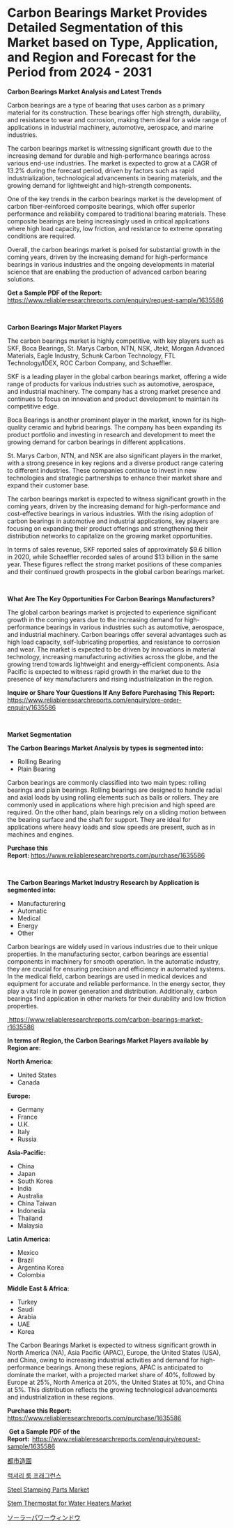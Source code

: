 <p><h1>Carbon Bearings Market Provides Detailed Segmentation of this Market based on Type, Application, and Region and Forecast for the Period from 2024 - 2031</h1></p><p><strong>Carbon Bearings Market Analysis and Latest Trends</strong></p>
<p><p>Carbon bearings are a type of bearing that uses carbon as a primary material for its construction. These bearings offer high strength, durability, and resistance to wear and corrosion, making them ideal for a wide range of applications in industrial machinery, automotive, aerospace, and marine industries.</p><p>The carbon bearings market is witnessing significant growth due to the increasing demand for durable and high-performance bearings across various end-use industries. The market is expected to grow at a CAGR of 13.2% during the forecast period, driven by factors such as rapid industrialization, technological advancements in bearing materials, and the growing demand for lightweight and high-strength components.</p><p>One of the key trends in the carbon bearings market is the development of carbon fiber-reinforced composite bearings, which offer superior performance and reliability compared to traditional bearing materials. These composite bearings are being increasingly used in critical applications where high load capacity, low friction, and resistance to extreme operating conditions are required.</p><p>Overall, the carbon bearings market is poised for substantial growth in the coming years, driven by the increasing demand for high-performance bearings in various industries and the ongoing developments in material science that are enabling the production of advanced carbon bearing solutions.</p></p>
<p><strong>Get a Sample PDF of the Report:&nbsp;</strong> <a href="https://www.reliableresearchreports.com/enquiry/request-sample/1635586">https://www.reliableresearchreports.com/enquiry/request-sample/1635586</a></p>
<p>&nbsp;</p>
<p><strong>Carbon Bearings Major Market Players</strong></p>
<p><p>The carbon bearings market is highly competitive, with key players such as SKF, Boca Bearings, St. Marys Carbon, NTN, NSK, Jtekt, Morgan Advanced Materials, Eagle Industry, Schunk Carbon Technology, FTL Technology/IDEX, ROC Carbon Company, and Schaeffler. </p><p>SKF is a leading player in the global carbon bearings market, offering a wide range of products for various industries such as automotive, aerospace, and industrial machinery. The company has a strong market presence and continues to focus on innovation and product development to maintain its competitive edge. </p><p>Boca Bearings is another prominent player in the market, known for its high-quality ceramic and hybrid bearings. The company has been expanding its product portfolio and investing in research and development to meet the growing demand for carbon bearings in different applications.</p><p>St. Marys Carbon, NTN, and NSK are also significant players in the market, with a strong presence in key regions and a diverse product range catering to different industries. These companies continue to invest in new technologies and strategic partnerships to enhance their market share and expand their customer base.</p><p>The carbon bearings market is expected to witness significant growth in the coming years, driven by the increasing demand for high-performance and cost-effective bearings in various industries. With the rising adoption of carbon bearings in automotive and industrial applications, key players are focusing on expanding their product offerings and strengthening their distribution networks to capitalize on the growing market opportunities.</p><p>In terms of sales revenue, SKF reported sales of approximately $9.6 billion in 2020, while Schaeffler recorded sales of around $13 billion in the same year. These figures reflect the strong market positions of these companies and their continued growth prospects in the global carbon bearings market.</p></p>
<p>&nbsp;</p>
<p><strong>What Are The Key Opportunities For Carbon Bearings Manufacturers?</strong></p>
<p><p>The global carbon bearings market is projected to experience significant growth in the coming years due to the increasing demand for high-performance bearings in various industries such as automotive, aerospace, and industrial machinery. Carbon bearings offer several advantages such as high load capacity, self-lubricating properties, and resistance to corrosion and wear. The market is expected to be driven by innovations in material technology, increasing manufacturing activities across the globe, and the growing trend towards lightweight and energy-efficient components. Asia Pacific is expected to witness rapid growth in the market due to the presence of key manufacturers and rising industrialization in the region.</p></p>
<p><strong>Inquire or Share Your Questions If Any Before Purchasing This Report:</strong> <a href="https://www.reliableresearchreports.com/enquiry/pre-order-enquiry/1635586">https://www.reliableresearchreports.com/enquiry/pre-order-enquiry/1635586</a></p>
<p>&nbsp;</p>
<p><strong>Market Segmentation</strong></p>
<p><strong>The Carbon Bearings Market Analysis by types is segmented into:</strong></p>
<p><ul><li>Rolling Bearing</li><li>Plain Bearing</li></ul></p>
<p><p>Carbon bearings are commonly classified into two main types: rolling bearings and plain bearings. Rolling bearings are designed to handle radial and axial loads by using rolling elements such as balls or rollers. They are commonly used in applications where high precision and high speed are required. On the other hand, plain bearings rely on a sliding motion between the bearing surface and the shaft for support. They are ideal for applications where heavy loads and slow speeds are present, such as in machines and engines.</p></p>
<p><strong>Purchase this Report:&nbsp;</strong><a href="https://www.reliableresearchreports.com/purchase/1635586">https://www.reliableresearchreports.com/purchase/1635586</a></p>
<p>&nbsp;</p>
<p><strong>The Carbon Bearings Market Industry Research by Application is segmented into:</strong></p>
<p><ul><li>Manufacturering</li><li>Automatic</li><li>Medical</li><li>Energy</li><li>Other</li></ul></p>
<p><p>Carbon bearings are widely used in various industries due to their unique properties. In the manufacturing sector, carbon bearings are essential components in machinery for smooth operation. In the automatic industry, they are crucial for ensuring precision and efficiency in automated systems. In the medical field, carbon bearings are used in medical devices and equipment for accurate and reliable performance. In the energy sector, they play a vital role in power generation and distribution. Additionally, carbon bearings find application in other markets for their durability and low friction properties.</p></p>
<p><a href="https://www.reliableresearchreports.com/carbon-bearings-market-r1635586">&nbsp;https://www.reliableresearchreports.com/carbon-bearings-market-r1635586</a></p>
<p><strong>In terms of Region, the Carbon Bearings Market Players available by Region are:</strong></p>
<p>
    <p> <strong> North America: </strong>
        <ul>
            <li>United States</li>
            <li>Canada</li>
        </ul>
        </p> 
    <p> <strong> Europe: </strong>
        <ul>
            <li>Germany</li>
            <li>France</li>
            <li>U.K.</li>
            <li>Italy</li>
            <li>Russia</li>
        </ul>
        </p> 
    <p> <strong> Asia-Pacific: </strong>
        <ul>
            <li>China</li>
            <li>Japan</li>
            <li>South Korea</li>
            <li>India</li>
            <li>Australia</li>
            <li>China Taiwan</li>
            <li>Indonesia</li>
            <li>Thailand</li>
            <li>Malaysia</li>
        </ul>
        </p> 
    <p> <strong> Latin America: </strong>
        <ul>
            <li>Mexico</li>
            <li>Brazil</li>
            <li>Argentina Korea</li>
            <li>Colombia</li>
        </ul>
        </p> 
    <p> <strong> Middle East & Africa: </strong>
        <ul>
            <li>Turkey</li>
            <li>Saudi</li>
            <li>Arabia</li>
            <li>UAE</li>
            <li>Korea</li>
        </ul>
    </p>
    </p>
<p><p>The Carbon Bearings Market is expected to witness significant growth in North America (NA), Asia Pacific (APAC), Europe, the United States (USA), and China, owing to increasing industrial activities and demand for high-performance bearings. Among these regions, APAC is anticipated to dominate the market, with a projected market share of 40%, followed by Europe at 25%, North America at 20%, the United States at 10%, and China at 5%. This distribution reflects the growing technological advancements and industrialization in these regions.</p></p>
<p><strong>Purchase this Report: </strong><a href="https://www.reliableresearchreports.com/purchase/1635586">https://www.reliableresearchreports.com/purchase/1635586</a></p>
<p>&nbsp;<strong>Get a Sample PDF of the Report:&nbsp;&nbsp;</strong><a href="https://www.reliableresearchreports.com/enquiry/request-sample/1635586">https://www.reliableresearchreports.com/enquiry/request-sample/1635586</a></p>
<p><strong></strong></p>
<p><p><a href="https://github.com/laurenreichert/Market-Research-Report-List-1/blob/main/684307427318.md">都市造園</a></p><p><a href="https://github.com/TrevorKruvalis5678/Market-Research-Report-List-1/blob/main/414043825093.md">럭셔리 룸 프래그런스</a></p><p><a href="https://github.com/elizabethdagraca/Market-Research-Report-List-2/blob/main/steel-stamping-parts-market.md">Steel Stamping Parts Market</a></p><p><a href="https://github.com/zjyglelu/Market-Research-Report-List-2/blob/main/stem-thermostat-for-water-heaters-market.md">Stem Thermostat for Water Heaters Market</a></p><p><a href="https://github.com/vtbvgl20191192/Market-Research-Report-List-1/blob/main/220772527317.md">ソーラーパワーウィンドウ</a></p></p>